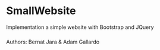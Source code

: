 # SmallWebsite
Implementation a simple website with Bootstrap and JQuery
###
Authors: Bernat Jara & Adam Gallardo
